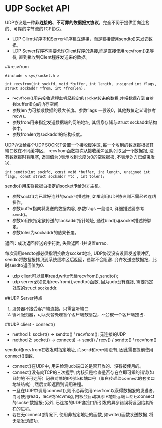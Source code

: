 UDP Socket API
====

UDP协议是一种**非连接的、不可靠的数据报文协议**，完全不同于提供面向连接的、可靠的字节流的TCP协议。

* UDP Client程序不和Server程序建立连接，而是直接使用sendto()来发送数据。
* UDP Server程序不需要允许Client程序的连接,而是直接使用recvfrom()来等待, 直到接收到Client程序发送来的数据。

##recvfrom

    #include < sys/socket.h >

    int recvfrom(int sockfd, void *buffer, int length, unsigned int flags, struct sockaddr *from, int *fromlen);

* recvfrom()用来接收远程主机经指定的socket传来的数据,并把数据存到由参数buffer指向的内存空间.
* 参数len 为可接收数据的最大长度。参数flags 一般设0，其他数值定义请参考recv()。
* 参数from用来指定发送数据端的网络地址, 其信息存储与struct sockaddr结构体中。
* 参数fromlen为sockaddr的结构长度。

UDP协议给每个UDP SOCKET设置一个接收缓冲区, 每一个收到的数据报根据其端口放在不同缓冲区。
recvfrom函数每次从接收缓冲区队列取回一个数据报, 没有数据报时将阻塞,
返回值为0表示收到长度为0的空数据报, 不表示对方已结束发送.

    int sendto(int sockfd, const void *buffer, int length, unsigned int flags, const struct sockaddr *to , int tolen);

sendto()用来将数据由指定的socket传给对方主机。

* 参数sockfd为已建好连线的socket描述符, 如果利用UDP协议则不需经过连线操作。
* 参数buffer指向将发送的数据内容, 参数flags 一般设0, 详细描述请参考send()。
* 参数to用来指定欲传送的sockaddr指针地址, 通过bind()与socket描述符绑定。
* 参数tolen为sockaddr的结果长度。

返回：成功返回传送的字符数, 失败返回-1并设置errno.

每次调用sendto都必须指明接收方socket地址, UDP协议没有设置发送缓冲区,
sendto将数据报拷贝到系统缓冲区后返回，通常不会阻塞.
允许发送空数据报，此时sendto返回值为0.

* udp client可以使用read,write代替recvfrom(),sendto();
* udp server必须使用recvfrom(),sendto()函数, 因为udp没有连接, 需要指定对应的struct sockaddr.

##UDP Server特点

1. 服务器不接受客户端连接，只需监听端口
2. 循环服务器，可以交替处理各个客户端数据包，不会被一个客户端独占.

##UDP client - connect()

* method 1: socket() -> sendto() / recvfrom(); 无连接的UDP
* method 2: socket() -> connect() -> send() / recv() / sendto() / recvfrom()

sendto和recvfrom在收发时指定地址, 而send和recv则没有, 因此需要提前使用connect()函数.

* connect()在UDP中, 用来检测udp端口的是否开放的、没有被使用的。
* connect()没有向TCP的三次握手, 内核只是检查是否存在立即可知的错误(如目的地不可达等),
记录对端的IP地址和端口号（取自传递给connect的套接口地址结构）,然后立即返回到调用进程。
* 一旦在UDP中调用connect(),则不必再使用recvfrom以获得数据报的发送者，而可使用read，recv或recvmsg, 内核会自动填写IP地址与端口给已connect的socket数据报; 另外, 已连接的UDP套接口所引发的异步错误将返回给其所在的进程。
* 若在无connect()情况下, 使用非指定地址的函数, 如write()函数发送数据, 将无法发送成功.
